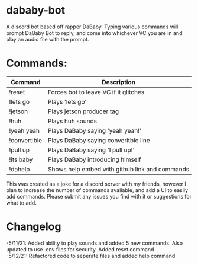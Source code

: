 # dababy-bot

A discord bot based off rapper DaBaby. Typing various commands will prompt DaBaby Bot to reply, and come into whichever VC you are in and play an audio file with the prompt.

# Commands:
| Command | Description|
| -------- | ---------- |
| !reset | Forces bot to leave VC if it glitches |
| !lets go | Plays 'lets go' |
| !jetson | Plays jetson producer tag |
| !huh | Plays huh sounds |
| !yeah yeah | Plays DaBaby saying 'yeah yeah!' |
| !convertible | Plays DaBaby saying converitble line |
| !pull up | Plays DaBaby saying 'I pull up!' |
| !its baby | Plays DaBaby introducing himself |
| !dahelp | Shows help embed with github link and commands |



This was created as a joke for a discord server with my friends, however I plan to increase the number of commands available, and add a UI to easily add commands. Please submit any issues you find with it or suggestions for what to add.

# Changelog

-5/11/21:
Added ability to play sounds and added 5 new commands. Also updated to use .env files for security. Added reset command <br />
-5/12/21: Refactored code to seperate files and added help command
